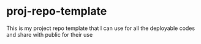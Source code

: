 # proj-repo-template
This is my project repo template that I can use for all the deployable codes and share with public for their use
